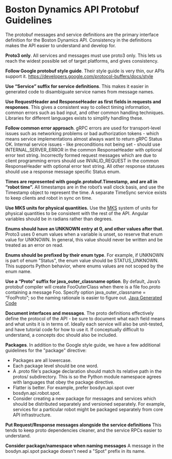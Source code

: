 # Boston Dynamics API Protobuf Guidelines

The protobuf messages and service definitions are the primary interface definition for the Boston Dynamics API. Consistency in the definitions makes the API easier to understand and develop for.

**Proto3 only**. All services and messages must use proto3 only. This lets us reach the widest possible set of target platforms, and gives consistency.

**Follow Google protobuf style guide**. Their style guide is very thin, our APIs support it. https://developers.google.com/protocol-buffers/docs/style

**Use “Service” suffix for service definitions**. This makes it easier in generated code to disambiguate service names from message names.

**Use RequestHeader and ResponseHeader as first fields in requests and responses**. This gives a consistent way to collect timing information, common errors such as bad input, and other common handling techniques. Libraries for different languages exists to simplify handling these.

**Follow common error approach**. gRPC errors are used for transport-level issues such as networking problems or bad authorization tokens - which means service implementations almost always want to return gRPC Status OK. Internal service issues - like preconditions not being set - should use INTERNAL_SERVER_ERROR in the common ResponseHeader with optional error text string. Incorrectly formed request messages which are due to client programming errors should use INVALID_REQUEST in the common ResponseHeader with optional error text string. All other response statuses should use a response message specific Status enum.
 
**Times are represented with google.protobuf.Timestamp, and are all in “robot time”.** All timestamps are in the robot’s wall clock basis, and use the Timestamp object to represent the time. A separate TimeSync service exists to keep clients and robot in sync on time.

**Use MKS units for physical quantities.** Use the [MKS](http://scienceworld.wolfram.com/physics/MKS.html) system of units for physical quantities to be consistent with the rest of the API. Angular variables should be in radians rather than degrees.

**Enums should have an UNKNOWN entry at 0, and other values after that**. Proto3 uses 0 enum values when a variable is unset, so reserve that enum value for UNKNOWN. In general, this value should never be written and be treated as an error on read.

**Enums should be prefixed by their enum type**. For example, if UNKNOWN is part of enum "Status", the enum value should be STATUS_UNKNOWN. This supports Python behavior, where enums values are not scoped by the enum name.

**Use a “Proto” suffix for java_outer_classname option**. By default, Java’s protobuf compiler will create FooOuterClass when there is a file foo.proto containing a message Foo. Specify option java_outer_classname = “FooProto”; so the naming rationale is easier to figure out. [Java Generated Code](https://developers.google.com/protocol-buffers/docs/reference/java-generated#invocation)

**Document interfaces and messages**. The proto definitions effectively define the protocol of the API - be sure to document what each field means and what units it is in terms of. Ideally each service will also be unit-tested, and have tutorial code for how to use it. If conceptually difficult to understand, a concepts doc should also be included.

**Packages**. In addition to the Google style guide, we have a few additional guidelines for the "package" directive:

* Packages are all lowercase.
* Each package level should be one word.
* A .proto file's package declaration should match its relative path in the protos/ subdirectory. This is so the Python module namespace agrees with languages that obey the package directive.
* Flatter is better. For example, prefer bosdyn.api.spot over bosdyn.api.robot.spot.
* Consider creating a new package for messages and services which should be distributed separately and versioned separately. For example, services for a particular robot might be packaged separately from core API infrastructure.

**Put Request/Response messages alongside the service definitions** This tends to keep proto dependencies cleaner, and the service RPCs easier to understand.

**Consider package/namespace when naming messages** A message in the bosdyn.api.spot package doesn't need a "Spot" prefix in its name.
